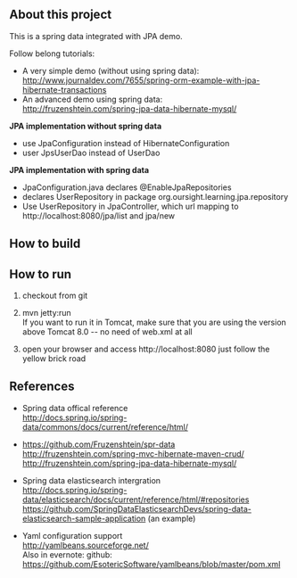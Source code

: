 About this project
----------------
This is a spring data integrated with JPA demo.

Follow belong tutorials:
- A very simple demo (without using spring data):  
http://www.journaldev.com/7655/spring-orm-example-with-jpa-hibernate-transactions
- An advanced demo using spring data:  
http://fruzenshtein.com/spring-jpa-data-hibernate-mysql/

**JPA implementation without spring data**
- use JpaConfiguration instead of HibernateConfiguration
- user JpsUserDao instead of UserDao

**JPA implementation with spring data**
- JpaConfiguration.java declares @EnableJpaRepositories
- declares UserRepository in package org.oursight.learning.jpa.repository
- Use UserRepository in JpaController, which url mapping to http://localhost:8080/jpa/list and jpa/new


How to build
------------


How to run
-----------------
1. checkout from git

2. mvn jetty:run  
If you want to run it in Tomcat, make sure that you are using the version above Tomcat 8.0 -- no need of web.xml at all

3. open your browser and access http://localhost:8080
just follow the yellow brick road




References
----------
- Spring data offical reference  
  http://docs.spring.io/spring-data/commons/docs/current/reference/html/
- https://github.com/Fruzenshtein/spr-data  
  http://fruzenshtein.com/spring-mvc-hibernate-maven-crud/
  http://fruzenshtein.com/spring-jpa-data-hibernate-mysql/
  
- Spring data elasticsearch intergration  
  http://docs.spring.io/spring-data/elasticsearch/docs/current/reference/html/#repositories
  https://github.com/SpringDataElasticsearchDevs/spring-data-elasticsearch-sample-application (an example)
  
- Yaml configuration support  
  http://yamlbeans.sourceforge.net/  
  Also in evernote:
  github: https://github.com/EsotericSoftware/yamlbeans/blob/master/pom.xml
  